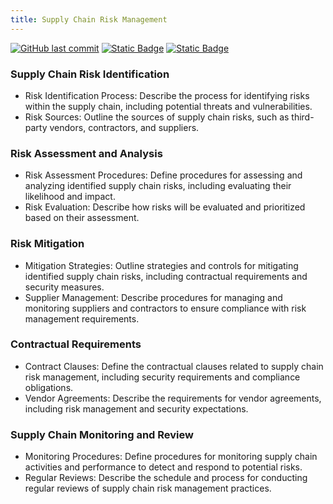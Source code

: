 ```yaml
---
title: Supply Chain Risk Management
---
```

[![GitHub last commit][commitbadge]][commits]
[![Static Badge](https://img.shields.io/badge/Revision_History-gray?logo=searxng&logoColor=ffffff)][commits]
[![Static Badge](https://img.shields.io/badge/Approved-darkgreen?logo=ticktick&logoColor=ffffff)][commits]

<!--bodytext-->
### Supply Chain Risk Identification
* Risk Identification Process: Describe the process for identifying risks within the supply chain, including potential threats and vulnerabilities.
* Risk Sources: Outline the sources of supply chain risks, such as third-party vendors, contractors, and suppliers.
### Risk Assessment and Analysis
* Risk Assessment Procedures: Define procedures for assessing and analyzing identified supply chain risks, including evaluating their likelihood and impact.
* Risk Evaluation: Describe how risks will be evaluated and prioritized based on their assessment.
### Risk Mitigation
* Mitigation Strategies: Outline strategies and controls for mitigating identified supply chain risks, including contractual requirements and security measures.
* Supplier Management: Describe procedures for managing and monitoring suppliers and contractors to ensure compliance with risk management requirements.
### Contractual Requirements
* Contract Clauses: Define the contractual clauses related to supply chain risk management, including security requirements and compliance obligations.
* Vendor Agreements: Describe the requirements for vendor agreements, including risk management and security expectations.
### Supply Chain Monitoring and Review
* Monitoring Procedures: Define procedures for monitoring supply chain activities and performance to detect and respond to potential risks.
* Regular Reviews: Describe the schedule and process for conducting regular reviews of supply chain risk management practices.

<!--ref links -->
[commitbadge]: https://img.shields.io/github/last-commit/jluufigma/grc-docs?path=gov%2Fsr.md&logo=figma&logoColor=white&label=last%20updated&color=darkgreen
[commits]: https://github.com/jluufigma/grc-docs/commits/main/gov/sr.md